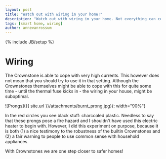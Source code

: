 ```yaml
---
layout: post
title: "Watch out with wiring in your home!"
description: "Watch out with wiring in your home. Not everything can cope with high currents."
tags: [smart home, wiring]
author: annevanrossum
---
```

{% include JB/setup %}

# Wiring

The Crownstone is able to cope with very high currents. This however does not mean that you should try to use it in that setting. Although the Crownstones themselves might be able to cope with this for quite some time - until the thermal fuse kicks in - the wiring in your house, might be suboptimal.

![Prongs]({{ site.url }}/attachments/burnt_prong.jpg){: width="90%"}

In the red circles you see black stuff: charcoaled plastic. Needless to say that these prongs pose a fire hazard and I shouldn't have used this electric heater to begin with. However, I did this experiment on purpose, because it is both (1) a nice testimony to the robustness of the builtin Crownstones and (2) a fair warning to people to use common sense with household appliances. 

With Crownstones we are one step closer to safer homes!
